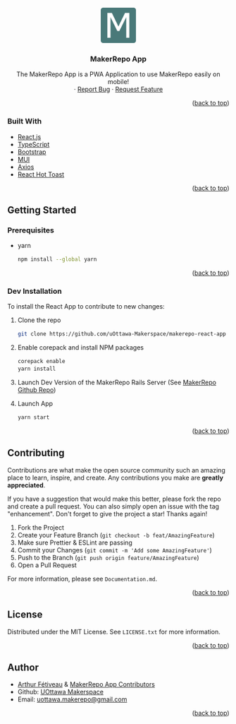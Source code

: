 <div id="top"></div>

<br />
<div align="center">
  <a href="https://github.com/uOttawa-Makerspace/makerepo-react-app">
    <img src="src/assets/logo192.png" alt="Logo" width="80" height="80">
  </a>

<h3 align="center">MakerRepo App</h3>
  <p>
    The MakerRepo App is a PWA Application to use MakerRepo easily on mobile!
    <br /> ·
    <a href="https://github.com/uOttawa-Makerspace/makerepo-react-app/issues">Report Bug</a>
    ·
    <a href="https://github.com/uOttawa-Makerspace/makerepo-react-app/issues">Request Feature</a>
  </p>
</div>

<p align="right">(<a href="#top">back to top</a>)</p>

### Built With

- [React.js](https://reactjs.org/)
- [TypeScript](https://www.typescriptlang.org/)
- [Bootstrap](https://getbootstrap.com)
- [MUI](https://mui.com/)
- [Axios](https://axios-http.com/)
- [React Hot Toast](https://react-hot-toast.com/)

<p align="right">(<a href="#top">back to top</a>)</p>

## Getting Started

### Prerequisites

- yarn
  ```sh
  npm install --global yarn
  ```

<p align="right">(<a href="#top">back to top</a>)</p>

### Dev Installation

To install the React App to contribute to new changes:

1. Clone the repo
   ```sh
   git clone https://github.com/uOttawa-Makerspace/makerepo-react-app
   ```
2. Enable corepack and install NPM packages

   ```sh
   corepack enable
   yarn install
   ```

3. Launch Dev Version of the MakerRepo Rails Server (See [MakerRepo Github Repo](https://github.com/uOttawa-Makerspace/MakerSpaceRepo))

4. Launch App
   ```sh
   yarn start
   ```

<p align="right">(<a href="#top">back to top</a>)</p>

## Contributing

Contributions are what make the open source community such an amazing place to learn, inspire, and create. Any contributions you make are **greatly appreciated**.

If you have a suggestion that would make this better, please fork the repo and create a pull request. You can also simply open an issue with the tag "enhancement".
Don't forget to give the project a star! Thanks again!

1. Fork the Project
2. Create your Feature Branch (`git checkout -b feat/AmazingFeature`)
3. Make sure Prettier & ESLint are passing
4. Commit your Changes (`git commit -m 'Add some AmazingFeature'`)
5. Push to the Branch (`git push origin feature/AmazingFeature`)
6. Open a Pull Request

For more information, please see `Documentation.md`.

<p align="right">(<a href="#top">back to top</a>)</p>

## License

Distributed under the MIT License. See `LICENSE.txt` for more information.

<p align="right">(<a href="#top">back to top</a>)</p>

## Author

- [Arthur Fétiveau](https://github.com/Art29) & [MakerRepo App Contributors](https://github.com/uOttawa-Makerspace/makerepo-react-app/graphs/contributors)
- Github: [UOttawa Makerspace](https://github.com/uOttawa-Makerspace/)
- Email: uottawa.makerepo@gmail.com

<p align="right">(<a href="#top">back to top</a>)</p>
